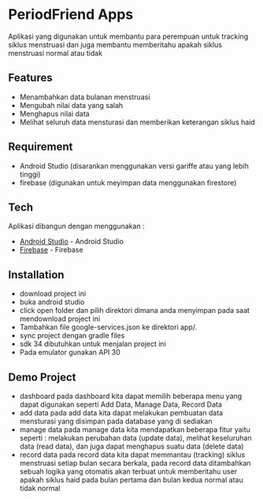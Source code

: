 # PeriodFriend Apps
Aplikasi yang digunakan untuk membantu para perempuan untuk tracking siklus menstruasi dan juga membantu memberitahu apakah siklus menstruasi normal atau tidak

## Features

- Menambahkan data bulanan menstruasi
- Mengubah nilai data yang salah
- Menghapus nilai data
- Melihat seluruh data mensturasi dan memberikan keterangan siklus haid

## Requirement
- Android Studio (disarankan menggunakan versi gariffe atau yang lebih tinggi)
- firebase (digunakan untuk meyimpan data menggunakan firestore)


## Tech
Aplikasi dibangun dengan menggunakan :
- [Android Studio](https://developer.android.com/) - Android Studio
- [Firebase](https://firebase.google.com/) - Firebase

## Installation
- download project ini
- buka android studio
- click open folder dan pilih direktori dimana anda menyimpan pada saat mendownload project ini
- Tambahkan file google-services.json ke direktori app/.
- sync project dengan gradle files
- sdk 34 dibutuhkan untuk menjalan project ini
- Pada emulator gunakan API 30 

## Demo Project 
- dashboard
  pada dashboard kita dapat memilih beberapa menu yang dapat digunakan seperti Add Data, Manage Data, Record Data
- add data
  pada add data kita dapat melakukan pembuatan data mensturasi yang disimpan pada database yang di sediakan
- manage data
  pada manage data kita mendapatkan beberapa fitur yaitu seperti : melakukan perubahan data (update data), melihat keseluruhan data (read data), dan juga dapat menghapus suatu data (delete data)
- record data
  pada record data kita dapat memmantau (tracking) siklus menstruasi setiap bulan secara berkala, pada record data ditambahkan sebuah logika yang otomatis akan terbuat untuk memberitahu user apakah siklus haid pada bulan pertama dan bulan kedua normal atau      tidak normal



